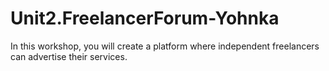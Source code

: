 # Unit2.FreelancerForum-Yohnka
In this workshop, you will create a platform where independent freelancers can advertise their services. 
